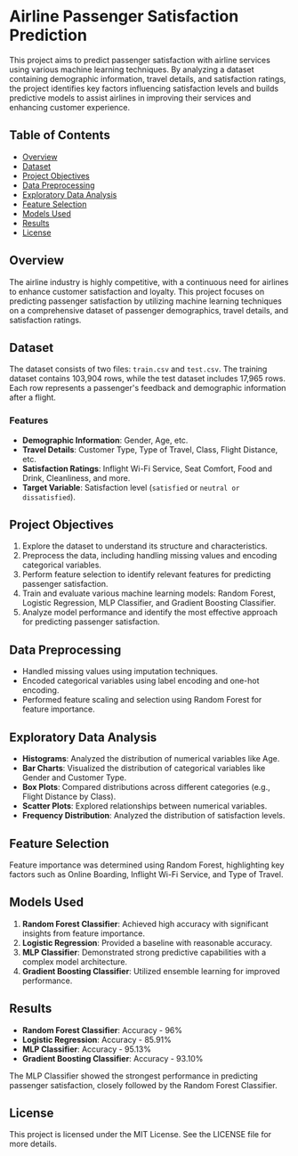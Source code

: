 # Airline Passenger Satisfaction Prediction

This project aims to predict passenger satisfaction with airline services using various machine learning techniques. By analyzing a dataset containing demographic information, travel details, and satisfaction ratings, the project identifies key factors influencing satisfaction levels and builds predictive models to assist airlines in improving their services and enhancing customer experience.

## Table of Contents

- [Overview](#overview)
- [Dataset](#dataset)
- [Project Objectives](#project-objectives)
- [Data Preprocessing](#data-preprocessing)
- [Exploratory Data Analysis](#exploratory-data-analysis)
- [Feature Selection](#feature-selection)
- [Models Used](#models-used)
- [Results](#results)
- [License](#license)

## Overview

The airline industry is highly competitive, with a continuous need for airlines to enhance customer satisfaction and loyalty. This project focuses on predicting passenger satisfaction by utilizing machine learning techniques on a comprehensive dataset of passenger demographics, travel details, and satisfaction ratings.

## Dataset

The dataset consists of two files: `train.csv` and `test.csv`. The training dataset contains 103,904 rows, while the test dataset includes 17,965 rows. Each row represents a passenger's feedback and demographic information after a flight.

### Features

- **Demographic Information**: Gender, Age, etc.
- **Travel Details**: Customer Type, Type of Travel, Class, Flight Distance, etc.
- **Satisfaction Ratings**: Inflight Wi-Fi Service, Seat Comfort, Food and Drink, Cleanliness, and more.
- **Target Variable**: Satisfaction level (`satisfied` or `neutral or dissatisfied`).

## Project Objectives

1. Explore the dataset to understand its structure and characteristics.
2. Preprocess the data, including handling missing values and encoding categorical variables.
3. Perform feature selection to identify relevant features for predicting passenger satisfaction.
4. Train and evaluate various machine learning models: Random Forest, Logistic Regression, MLP Classifier, and Gradient Boosting Classifier.
5. Analyze model performance and identify the most effective approach for predicting passenger satisfaction.

## Data Preprocessing

- Handled missing values using imputation techniques.
- Encoded categorical variables using label encoding and one-hot encoding.
- Performed feature scaling and selection using Random Forest for feature importance.

## Exploratory Data Analysis

- **Histograms**: Analyzed the distribution of numerical variables like Age.
- **Bar Charts**: Visualized the distribution of categorical variables like Gender and Customer Type.
- **Box Plots**: Compared distributions across different categories (e.g., Flight Distance by Class).
- **Scatter Plots**: Explored relationships between numerical variables.
- **Frequency Distribution**: Analyzed the distribution of satisfaction levels.

## Feature Selection

Feature importance was determined using Random Forest, highlighting key factors such as Online Boarding, Inflight Wi-Fi Service, and Type of Travel.

## Models Used

1. **Random Forest Classifier**: Achieved high accuracy with significant insights from feature importance.
2. **Logistic Regression**: Provided a baseline with reasonable accuracy.
3. **MLP Classifier**: Demonstrated strong predictive capabilities with a complex model architecture.
4. **Gradient Boosting Classifier**: Utilized ensemble learning for improved performance.

## Results

- **Random Forest Classifier**: Accuracy - 96%
- **Logistic Regression**: Accuracy - 85.91%
- **MLP Classifier**: Accuracy - 95.13%
- **Gradient Boosting Classifier**: Accuracy - 93.10%

The MLP Classifier showed the strongest performance in predicting passenger satisfaction, closely followed by the Random Forest Classifier.
## License
This project is licensed under the MIT License. See the LICENSE file for more details.










